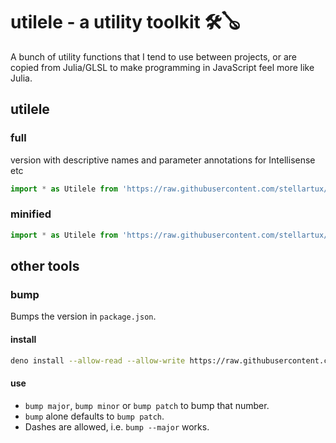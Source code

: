 # utilele - a utility toolkit 🛠🪕

A bunch of utility functions that I tend to use between projects, or are copied from Julia/GLSL to make programming in JavaScript feel more like Julia.

## utilele

### full

 version with descriptive names and parameter annotations for Intellisense etc

```js
import * as Utilele from 'https://raw.githubusercontent.com/stellartux/utilele/master/utilele.js'
```

### minified

```js
import * as Utilele from 'https://raw.githubusercontent.com/stellartux/utilele/master/utilele.min.js'
```

## other tools

### bump

Bumps the version in `package.json`.

#### install

```bash
deno install --allow-read --allow-write https://raw.githubusercontent.com/stellartux/utilele/master/bump.js
```

#### use

- `bump major`, `bump minor` or `bump patch` to  bump that number.
- `bump` alone defaults to `bump patch`.
- Dashes are allowed, i.e. `bump --major` works.
